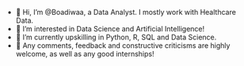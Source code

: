 - 👋 Hi, I’m @Boadiwaa, a Data Analyst. I mostly work with Healthcare Data.
- 👀 I’m interested in Data Science and Artificial Intelligence!
- 🌱 I’m currently upskilling in Python, R, SQL and Data Science.
- 💞️ Any comments, feedback and constructive criticisms are highly welcome, as well as any good internships!
 
<!---
Boadiwaa/Boadiwaa is a ✨ special ✨ repository because its `README.md` (this file) appears on your GitHub profile.
You can click the Preview link to take a look at your changes.
--->
